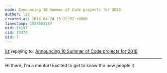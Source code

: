 ```yaml
---
node: Announcing 10 Summer of Code projects for 2018
author: liz
created_at: 2018-04-24 15:20:57 +0000
timestamp: 1524583257
nid: 16197
cid: 19479
uid: 7
---
```




[liz](../profile/liz) replying to: [Announcing 10 Summer of Code projects for 2018](../notes/warren/04-23-2018/announcing-9-google-summer-of-code-projects-for-2018)

----
Hi there, I'm a mentor! Excited to get to know the new people :)